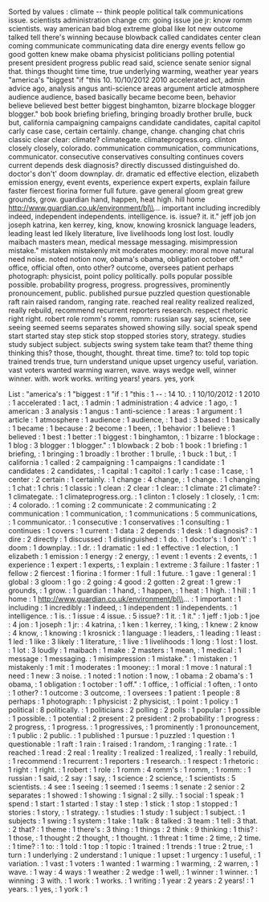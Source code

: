 Sorted by values :
climate -- think people political talk communications issue. scientists administration change cm: going issue joe jr: know romm scientists. way american bad blog extreme global like lot new outcome talked tell there's winning because blowback called candidates center clean coming communicate communicating data dire energy events fellow go good gotten knew make obama physicist politicians polling potential present president progress public read said, science senate senior signal that. things thought time time, true underlying warming, weather year years "america's "biggest "if "this 10. 10/10/2012 2010 accelerated act, admin advice ago, analysis angus anti-science areas argument article atmosphere audience audience, based basically became become been, behavior believe believed best better biggest binghamton, bizarre blockage blogger blogger." bob book briefing briefing, bringing broadly brother brulle, buck but, california campaigning campaigns candidate candidates, capital capitol carly case case, certain certainly. change, change. changing chat chris classic clear clear: climate? climategate. climateprogress.org. clinton closely closely, colorado. communication communication, communications, communicator. consecutive conservatives consulting continues covers current depends desk diagnosis? directly discussed distinguished do. doctor's don't' doom downplay. dr. dramatic ed effective election, elizabeth emission energy, event events, experience expert experts, explain failure faster fiercest fiorina former full future. gave general gloom great grew grounds, grow. guardian hand, happen, heat high. hill home http://www.guardian.co.uk/environment/bl\\... important including incredibly indeed, independent independents. intelligence. is. issue? it. it." jeff job jon joseph katrina, ken kerrey, king, know, knowing krosnick language leaders, leading least led likely literature, live livelihoods long lost lost. loudly maibach masters mean, medical message messaging. misimpression mistake." mistaken mistakenly mit moderates mooney: moral move natural need noise. noted notion now, obama's obama, obligation october off." office, official often, onto other? outcome, oversees patient perhaps photograph: physicist, point policy politically. polls popular possible possible. probability progress, progress. progressives, prominently pronouncement, public. published pursue puzzled question questionable raft rain raised random, ranging rate. reached real reality realized realized, really rebuild, recommend recurrent reporters research. respect rhetoric right right. robert role romm's romm, romm: russian say say, science, see seeing seemed seems separates showed showing silly. social speak spend start started stay step stick stop stopped stories story, strategy. studies study subject subject. subjects swing system take team that? theme thing thinking this? those, thought, thought. threat time. time? to: told top topic trained trends true, turn understand unique upset urgency useful, variation. vast voters wanted warming warren, wave. ways wedge well, winner winner. with. work works. writing years! years. yes, york 

List :
"america's : 1
"biggest : 1
"if : 1
"this : 1
-- : 14
10. : 1
10/10/2012 : 1
2010 : 1
accelerated : 1
act, : 1
admin : 1
administration : 4
advice : 1
ago, : 1
american : 3
analysis : 1
angus : 1
anti-science : 1
areas : 1
argument : 1
article : 1
atmosphere : 1
audience : 1
audience, : 1
bad : 3
based : 1
basically : 1
became : 1
because : 2
become : 1
been, : 1
behavior : 1
believe : 1
believed : 1
best : 1
better : 1
biggest : 1
binghamton, : 1
bizarre : 1
blockage : 1
blog : 3
blogger : 1
blogger." : 1
blowback : 2
bob : 1
book : 1
briefing : 1
briefing, : 1
bringing : 1
broadly : 1
brother : 1
brulle, : 1
buck : 1
but, : 1
california : 1
called : 2
campaigning : 1
campaigns : 1
candidate : 1
candidates : 2
candidates, : 1
capital : 1
capitol : 1
carly : 1
case : 1
case, : 1
center : 2
certain : 1
certainly. : 1
change : 4
change, : 1
change. : 1
changing : 1
chat : 1
chris : 1
classic : 1
clean : 2
clear : 1
clear: : 1
climate : 21
climate? : 1
climategate. : 1
climateprogress.org. : 1
clinton : 1
closely : 1
closely, : 1
cm: : 4
colorado. : 1
coming : 2
communicate : 2
communicating : 2
communication : 1
communication, : 1
communications : 5
communications, : 1
communicator. : 1
consecutive : 1
conservatives : 1
consulting : 1
continues : 1
covers : 1
current : 1
data : 2
depends : 1
desk : 1
diagnosis? : 1
dire : 2
directly : 1
discussed : 1
distinguished : 1
do. : 1
doctor's : 1
don't' : 1
doom : 1
downplay. : 1
dr. : 1
dramatic : 1
ed : 1
effective : 1
election, : 1
elizabeth : 1
emission : 1
energy : 2
energy, : 1
event : 1
events : 2
events, : 1
experience : 1
expert : 1
experts, : 1
explain : 1
extreme : 3
failure : 1
faster : 1
fellow : 2
fiercest : 1
fiorina : 1
former : 1
full : 1
future. : 1
gave : 1
general : 1
global : 3
gloom : 1
go : 2
going : 4
good : 2
gotten : 2
great : 1
grew : 1
grounds, : 1
grow. : 1
guardian : 1
hand, : 1
happen, : 1
heat : 1
high. : 1
hill : 1
home : 1
http://www.guardian.co.uk/environment/bl\\... : 1
important : 1
including : 1
incredibly : 1
indeed, : 1
independent : 1
independents. : 1
intelligence. : 1
is. : 1
issue : 4
issue. : 5
issue? : 1
it. : 1
it." : 1
jeff : 1
job : 1
joe : 4
jon : 1
joseph : 1
jr: : 4
katrina, : 1
ken : 1
kerrey, : 1
king, : 1
knew : 2
know : 4
know, : 1
knowing : 1
krosnick : 1
language : 1
leaders, : 1
leading : 1
least : 1
led : 1
like : 3
likely : 1
literature, : 1
live : 1
livelihoods : 1
long : 1
lost : 1
lost. : 1
lot : 3
loudly : 1
maibach : 1
make : 2
masters : 1
mean, : 1
medical : 1
message : 1
messaging. : 1
misimpression : 1
mistake." : 1
mistaken : 1
mistakenly : 1
mit : 1
moderates : 1
mooney: : 1
moral : 1
move : 1
natural : 1
need : 1
new : 3
noise. : 1
noted : 1
notion : 1
now, : 1
obama : 2
obama's : 1
obama, : 1
obligation : 1
october : 1
off." : 1
office, : 1
official : 1
often, : 1
onto : 1
other? : 1
outcome : 3
outcome, : 1
oversees : 1
patient : 1
people : 8
perhaps : 1
photograph: : 1
physicist : 2
physicist, : 1
point : 1
policy : 1
political : 8
politically. : 1
politicians : 2
polling : 2
polls : 1
popular : 1
possible : 1
possible. : 1
potential : 2
present : 2
president : 2
probability : 1
progress : 2
progress, : 1
progress. : 1
progressives, : 1
prominently : 1
pronouncement, : 1
public : 2
public. : 1
published : 1
pursue : 1
puzzled : 1
question : 1
questionable : 1
raft : 1
rain : 1
raised : 1
random, : 1
ranging : 1
rate. : 1
reached : 1
read : 2
real : 1
reality : 1
realized : 1
realized, : 1
really : 1
rebuild, : 1
recommend : 1
recurrent : 1
reporters : 1
research. : 1
respect : 1
rhetoric : 1
right : 1
right. : 1
robert : 1
role : 1
romm : 4
romm's : 1
romm, : 1
romm: : 1
russian : 1
said, : 2
say : 1
say, : 1
science : 2
science, : 1
scientists : 5
scientists. : 4
see : 1
seeing : 1
seemed : 1
seems : 1
senate : 2
senior : 2
separates : 1
showed : 1
showing : 1
signal : 2
silly. : 1
social : 1
speak : 1
spend : 1
start : 1
started : 1
stay : 1
step : 1
stick : 1
stop : 1
stopped : 1
stories : 1
story, : 1
strategy. : 1
studies : 1
study : 1
subject : 1
subject. : 1
subjects : 1
swing : 1
system : 1
take : 1
talk : 8
talked : 3
team : 1
tell : 3
that. : 2
that? : 1
theme : 1
there's : 3
thing : 1
things : 2
think : 9
thinking : 1
this? : 1
those, : 1
thought : 2
thought, : 1
thought. : 1
threat : 1
time : 2
time, : 2
time. : 1
time? : 1
to: : 1
told : 1
top : 1
topic : 1
trained : 1
trends : 1
true : 2
true, : 1
turn : 1
underlying : 2
understand : 1
unique : 1
upset : 1
urgency : 1
useful, : 1
variation. : 1
vast : 1
voters : 1
wanted : 1
warming : 1
warming, : 2
warren, : 1
wave. : 1
way : 4
ways : 1
weather : 2
wedge : 1
well, : 1
winner : 1
winner. : 1
winning : 3
with. : 1
work : 1
works. : 1
writing : 1
year : 2
years : 2
years! : 1
years. : 1
yes, : 1
york : 1
